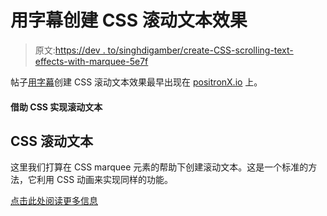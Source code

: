 # 用字幕创建 CSS 滚动文本效果

> 原文:[https://dev . to/singhdigamber/create-CSS-scrolling-text-effects-with-marquee-5e7f](https://dev.to/singhdigamber/create-css-scrolling-text-effects-with-marquee-5e7f)

帖子[用字幕](https://www.positronx.io/create-css-scrolling-text-effects-marquee/)创建 CSS 滚动文本效果最早出现在 [positronX.io](https://www.positronx.io) 上。

#### [](#implementing-scrolling-text-with-the-help-of-css)借助 CSS 实现滚动文本

## [](#css-scrolling-text)CSS 滚动文本

这里我们打算在 CSS marquee 元素的帮助下创建滚动文本。这是一个标准的方法，它利用 CSS 动画来实现同样的功能。

[点击此处阅读更多信息](https://www.positronx.io/create-css-scrolling-text-effects-marquee/)